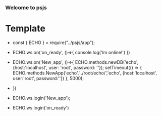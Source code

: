 ### Welcome to psjs

# Template
- const { ECHO } = require("../psjs/app");
- ECHO.ws.on('on_ready', ()=>{
    console.log('Im online!')
 })

- ECHO.ws.on('New_app', ()=>{
    ECHO.methods.newDB('echo', {host:'localhost', user: 'root', password: ''});
  setTimeout(() => {
       ECHO.methods.NewApp('echo','../root/echo/','echo', {host:'localhost', user:'root', password:''})
   }, 5000);
- })
- ECHO.ws.login('New_app');
- ECHO.ws.login('on_ready')
